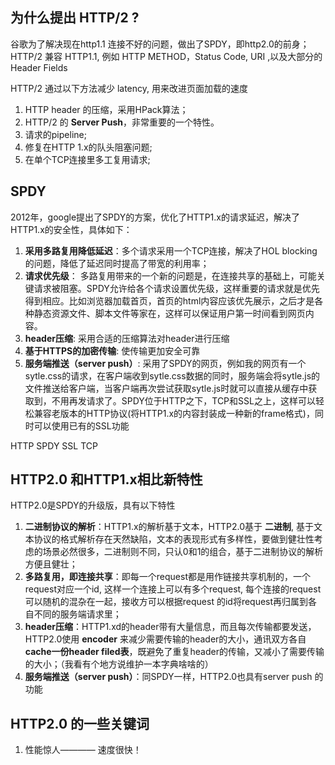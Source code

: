 ## 为什么提出 HTTP/2 ?

谷歌为了解决现在http1.1 连接不好的问题，做出了SPDY，即http2.0的前身；
HTTP/2 兼容 HTTP1.1, 例如 HTTP METHOD，Status Code, URI ,以及大部分的 Header Fields

HTTP/2 通过以下方法减少 latency, 用来改进页面加载的速度
1. HTTP header 的压缩，采用HPack算法；
2. HTTP/2 的 **Server Push**，非常重要的一个特性。
3. 请求的pipeline;
4. 修复在HTTP 1.x的队头阻塞问题;
5. 在单个TCP连接里多工复用请求;


## SPDY

2012年，google提出了SPDY的方案，优化了HTTP1.x的请求延迟，解决了HTTP1.x的安全性，具体如下：
1. **采用多路复用降低延迟**：多个请求采用一个TCP连接，解决了HOL blocking的问题，降低了延迟同时提高了带宽的利用率；
2. **请求优先级**： 多路复用带来的一个新的问题是，在连接共享的基础上，可能关键请求被阻塞。SPDY允许给各个请求设置优先级，这样重要的请求就是优先得到相应。比如浏览器加载首页，首页的html内容应该优先展示，之后才是各种静态资源文件、脚本文件等家在，这样可以保证用户第一时间看到网页内容。
3. **header压缩**: 采用合适的压缩算法对header进行压缩
4. **基于HTTPS的加密传输**: 使传输更加安全可靠
5. **服务端推送（server push）**: 采用了SPDY的网页，例如我的网页有一个sytle.css的请求，在客户端收到sytle.css数据的同时，服务端会将sytle.js的文件推送给客户端，当客户端再次尝试获取sytle.js时就可以直接从缓存中获取到，不用再发请求了。SPDY位于HTTP之下，TCP和SSL之上，这样可以轻松兼容老版本的HTTP协议(将HTTP1.x的内容封装成一种新的frame格式)，同时可以使用已有的SSL功能


HTTP
SPDY
SSL
TCP




## HTTP2.0 和HTTP1.x相比新特性



HTTP2.0是SPDY的升级版，具有以下特性

1. **二进制协议的解析**：HTTP1.x的解析基于文本，HTTP2.0基于 **二进制**, 基于文本协议的格式解析存在天然缺陷，文本的表现形式有多样性，要做到健壮性考虑的场景必然很多，二进制则不同，只认0和1的组合，基于二进制协议的解析方便且健壮；
2. **多路复用，即连接共享**：即每一个request都是用作链接共享机制的，一个request对应一个id, 这样一个连接上可以有多个request, 每个连接的request可以随机的混杂在一起，接收方可以根据request 的id将request再归属到各自不同的服务端请求里；
3. **header压缩**：HTTP1.xd的header带有大量信息，而且每次传输都要发送，HTTP2.0使用 **encoder** 来减少需要传输的header的大小，通讯双方各自 **cache一份header filed表**，既避免了重复header的传输，又减小了需要传输的大小；（我看有个地方说维护一本字典啥啥的）
4. **服务端推送（server push）**：同SPDY一样，HTTP2.0也具有server push 的功能


## HTTP2.0 的一些关键词
1. 性能惊人———— 速度很快！
